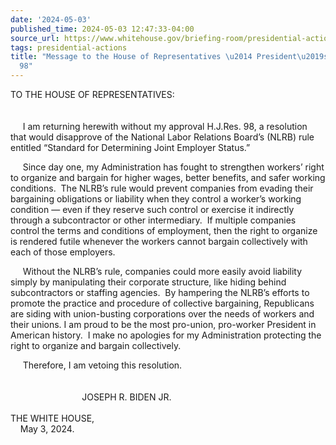 ```yaml
---
date: '2024-05-03'
published_time: 2024-05-03 12:47:33-04:00
source_url: https://www.whitehouse.gov/briefing-room/presidential-actions/2024/05/03/message-to-the-house-of-representatives-presidents-veto-of-h-j-res-98/
tags: presidential-actions
title: "Message to the House of Representatives \u2014 President\u2019s Veto of H.J.Res.\_\
  98"
---
```

 
TO THE HOUSE OF REPRESENTATIVES:  
   
   
     I am returning herewith without my approval H.J.Res. 98,
a resolution that would disapprove of the National Labor Relations
Board’s (NLRB) rule entitled “Standard for Determining Joint Employer
Status.”

     Since day one, my Administration has fought to strengthen workers’
right to organize and bargain for higher wages, better benefits, and
safer working conditions.  The NLRB’s rule would prevent companies from
evading their bargaining obligations or liability when they control a
worker’s working condition — even if they reserve such control or
exercise it indirectly through a subcontractor or other intermediary.
 If multiple companies control the terms and conditions of employment,
then the right to organize is rendered futile whenever the workers
cannot bargain collectively with each of those employers.

     Without the NLRB’s rule, companies could more easily avoid
liability simply by manipulating their corporate structure, like hiding
behind subcontractors or staffing agencies.  By hampering the NLRB’s
efforts to promote the practice and procedure of collective bargaining,
Republicans are siding with union-busting corporations over the needs of
workers and their unions. I am proud to be the most pro-union,
pro-worker President in American history.  I make no apologies for my
Administration protecting the right to organize and bargain
collectively.

     Therefore, I am vetoing this resolution.  
   
   
                             JOSEPH R. BIDEN JR.  
   
THE WHITE HOUSE,  
    May 3, 2024.
